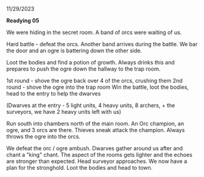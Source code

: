 11/29/2023

**Readying 05**

We were hiding in the secret room. A band of orcs were waiting of us.

Hard battle - defeat the orcs. Another band arrives during the battle. We bar the door and an ogre is battering down the other side.

Loot the bodies and find a potion of growth. Always drinks this and prepares to push the ogre down the hallway to the trap room.

1st round - shove the ogre back over 4 of the orcs, crushing them
2nd round - shove the ogre into the trap room
Win the battle, loot the bodies, head to the entry to help the dwarves

(Dwarves at the entry - 5 light units, 4 heavy units, 8 archers, + the surveyors, we have 2 heavy units left with us)

Run south into chambers north of the main room. An Orc champion, an ogre, and 3 orcs are there. Thieves sneak attack the champion. Always throws the ogre into the orcs.

We defeat the orc / ogre ambush.  Dwarves gather around us after and chant a "king" chant.  The aspect of the rooms gets lighter and the echoes are stronger than expected.  Head surveyor approaches. We now have a plan for the stronghold. Loot the bodies and head to town.

